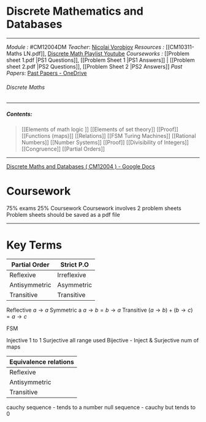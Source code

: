 # Discrete Mathematics and Databases
---
*Module :*  #CM12004DM
*Teacher*: [Nicolai Vorobjov](https://moodle.bath.ac.uk/user/profile.php?id=2806)
*Resources :* [[CM10311-Maths LN.pdf]], [Discrete Math Playlist Youtube](https://www.youtube.com/playlist?list=PLHXZ9OQGMqxersk8fUxiUMSIx0DBqsKZS)
*Courseworks :* [[Problem sheet 1.pdf |PS1 Questions]], [[Problem Sheet 1 |PS1 Answers]] | [[Problem sheet 2.pdf |PS2 Questions]], [[Problem Sheet 2 |PS2 Answers]]
*Past Papers*: [Past Papers - OneDrive](https://computingservices-my.sharepoint.com/personal/sb3250_bath_ac_uk/_layouts/15/onedrive.aspx?login_hint=sb3250%40bath%2Eac%2Euk&id=%2Fpersonal%2Fsb3250%5Fbath%5Fac%5Fuk%2FDocuments%2FResources%2FDiscrete%20Maths%2FPast%20Papers)

###### Discrete Maths
---
##### Contents: 
> [[Elements of math logic ]]
> [[Elements of set theory]]
> [[Proof]]
> [[Functions (maps)]]
> [[Relations]]
> [[FSM Turing Machines]]
> [[Rational Numbers]]
> [[Number Systems]]
> [[Proof]]
> [[Divisibility of Integers]]
> [[Congruence]]
> [[Partial Orders]]

--- 
[Discrete Maths and Databases ( CM12004 ) - Google Docs](https://docs.google.com/document/d/1NkRyIM7WCvkm3J7xhbn9Dw6zVJ1sqRxfCue00pkZngA/edit#heading=h.4chf0znkme2v) 
# Coursework

75% exams 25% Coursework
Coursework involves 2 problem sheets 
Problem sheets should be saved as a pdf file

---
# Key Terms 
| Partial Order | Strict P.O |
| ---- | ---- |
| Reflexive | Irreflexive |
| Antisymmetric | Asymmetric |
| Transitive | Transitive |
Reflective $a \to a$
Symmetric a $a \to b = b \to a$
Transitive $(a \to b) + (b \to c) = a \to c$

FSM 

Injective 1 to 1
Surjective all range used
Bijective - Inject & Surjective 
num of maps 

|Equivalence relations |
| ---- |
| Reflexive |
| Antisymmetric |
| Transitive |
cauchy sequence - tends to a number 
null sequence - cauchy but tends to 0 




